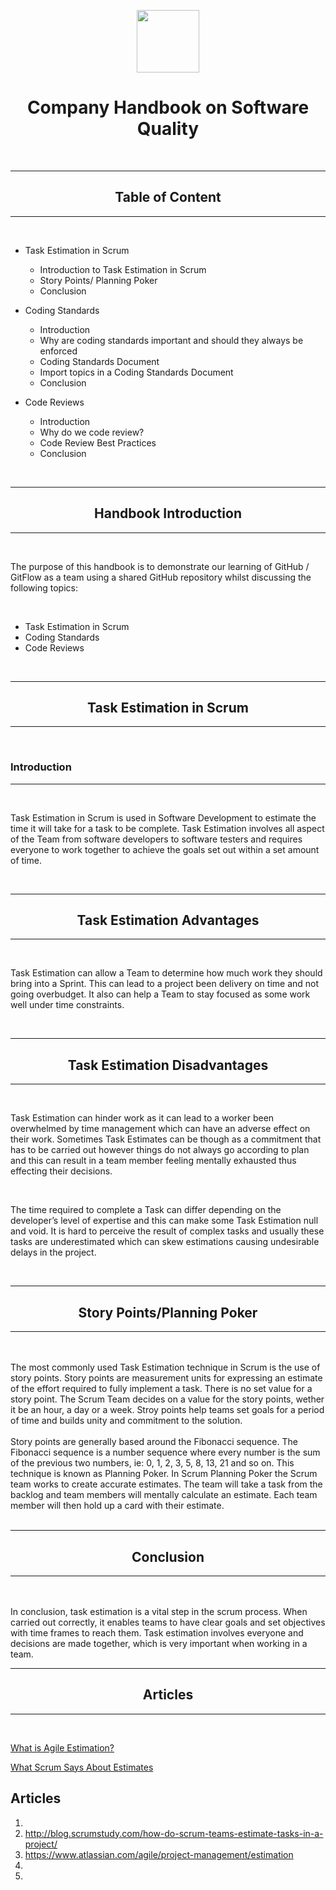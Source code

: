 <p align = "center">
  <img width="100" height="100" src="https://user-images.githubusercontent.com/45159366/102813619-fb3d3e80-437d-11eb-88a9-ef2b87a7ef70.png">
</p>


# <center> Company Handbook on Software Quality </center>

<br>

---
## <center> Table of Content </center>
---

<br>

* Task Estimation in Scrum
    - Introduction to Task Estimation in Scrum
    - Story Points/ Planning Poker
    - Conclusion

* Coding Standards
    - Introduction
    - Why are coding standards important and should they always be enforced
    - Coding Standards Document
    - Import topics in a Coding Standards Document
    - Conclusion


* Code Reviews
    - Introduction
    - Why do we code review?
    - Code Review Best Practices
    - Conclusion

<br>

---
## <center> Handbook Introduction </center>
---

<br>

The purpose of this handbook is to demonstrate our learning of GitHub / GitFlow as a team using a shared GitHub repository whilst discussing the following topics:

<br>

* Task Estimation in Scrum
* Coding Standards
* Code Reviews

<br>

---
## <center> Task Estimation in Scrum </center>
---
<br>

### Introduction
---

<br>

Task Estimation in Scrum is used in Software Development to estimate the time it will take for a task to be complete. Task Estimation involves all aspect of the Team from software developers to software testers and requires everyone to work together to achieve the goals set out within a set amount of time.

<br>

---
## <center> Task Estimation Advantages </center>
---

<br>

Task Estimation can allow a Team to determine how much work they should bring into a Sprint. This can lead to a project been delivery on time and not going overbudget.  It also can help a Team to stay focused as some work well under time constraints.

<br>

---
## <center> Task Estimation Disadvantages </center>
---

<br>

Task Estimation can hinder work as it can lead to a worker been overwhelmed by time management which can have an adverse effect on their work. Sometimes Task Estimates can be though as a commitment that has to be carried out however things do not always go according to plan and this can result in a team member feeling mentally exhausted thus effecting their decisions. 

<br>

The time required to complete a Task can differ depending on the developer’s level of expertise and this can make some Task Estimation null and void. It is hard to perceive the result of complex tasks and usually these tasks are underestimated which can skew estimations causing undesirable delays in the project. 

<br>

---
## <center>Story Points/Planning Poker </center>
---

<br>
<br>
The most commonly used Task Estimation technique in Scrum is the use of story points. Story points are measurement units for expressing an estimate of the effort required to fully implement a task. There is no set value for a story point. The Scrum Team decides on a value for the story points, wether it be an hour, a day or a week. Stroy points help teams set goals for a period of time and builds unity and commitment to the solution.
<br>

<br>
Story points are generally based around the Fibonacci sequence.  The Fibonacci sequence is a number sequence where every number is the sum of the previous two numbers, ie: 0, 1, 2, 3, 5, 8, 13, 21 and so on. This technique is known as Planning Poker. In Scrum Planning Poker the Scrum team works to create accurate estimates. The team will take a task from the backlog and team members will mentally calculate an estimate. Each team member will then hold up a card with their estimate.
<br>

<br>

---
## <center> Conclusion </center>
---

<br>
<br>
In conclusion, task estimation is a vital step in the scrum process. When carried out correctly, it enables teams to have clear goals and set objectives with time frames to reach them. Task estimation involves everyone and decisions are made together, which is very important when working in a team.


<br>

---
## <center> Articles </center>
---

<br>


[What is Agile Estimation?](https://www.visual-paradigm.com/scrum/what-is-agile-estimation/)

[What Scrum Says About Estimates](https://www.scrum.org/resources/blog/what-scrum-says-about-estimates)
<br>



## **Articles**
1. 
2. http://blog.scrumstudy.com/how-do-scrum-teams-estimate-tasks-in-a-project/
3. https://www.atlassian.com/agile/project-management/estimation
4.  
5.  

